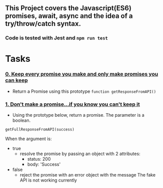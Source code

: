 ## This Project covers the Javascript(ES6) promises, await, async and the idea of a try/throw/catch syntax.

### Code is tested with Jest and `npm run test`

# Tasks

### [0. Keep every promise you make and only make promises you can keep](./0-promise.js)
- Return a Promise using this prototype `function getResponseFromAPI()`

### [1. Don't make a promise...if you know you can't keep it](./1-promise.js)
- Using the prototype below, return a promise. The parameter is a boolean.
```
getFullResponseFromAPI(success)
```
When the argument is:

- true
  - resolve the promise by passing an object with 2 attributes:
    - status: 200
    - body: 'Success'
- false
  - reject the promise with an error object with the message The  fake API is not working currently

  